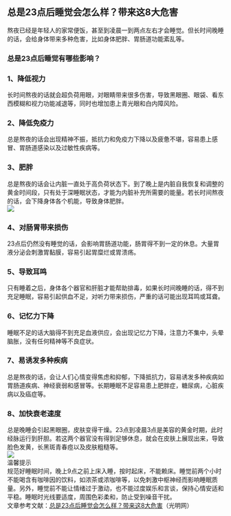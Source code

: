## 总是23点后睡觉会怎么样？带来这8大危害  
熬夜已经是年轻人的家常便饭，甚至到凌晨一到两点左右才会睡觉。但长时间晚睡的话，会给身体带来多种危害，比如身体肥胖、胃肠道功能紊乱等。  
### 总是23点后睡觉有哪些影响？  
### 1、降低视力  
长时间熬夜的话就会超负荷用眼，对眼睛带来很多伤害，导致黑眼圈、眼袋、看东西模糊和视力功能减退等，同时也增加患上青光眼和白内障风险。  
### 2、降低免疫力  
总是熬夜的话会出现精神不振，抵抗力和免疫力下降以及疲惫不堪，容易患上感冒、胃肠道感染以及过敏性疾病等。  
### 3、肥胖  
总是熬夜的话会让内脏一直处于高负荷状态下。到了晚上是内脏自我恢复和调整的黄金时间段，只有处于深睡眠状态，才能为内脏补充所需要的能量。若长时间熬夜的话，会下降身体各个机能，导致身体肥胖。  
![](http://cdncms.v-keep.cn/wp-content/uploads/2020/05/timg-4.gif)  
### 4、对肠胃带来损伤  
23点后仍然没有睡觉的话，会影响胃肠道功能，肠胃得不到一定的休息。大量胃液分泌会刺激胃黏膜，容易引起胃糜烂或胃溃疡。  
### 5、导致耳鸣  
只有睡着之后，身体各个器官和肝脏才能帮助排毒，如果长时间晚睡的话，得不到充足睡眠，容易引起供血不足，对听力带来损伤，严重的话可能出现耳鸣或耳聋。  
### 6、记忆力下降  
睡眠不足的话大脑得不到充足血液供应，会出现记忆力下降，注意力不集中，头晕脑胀，没有任何精神等不良症状。  
### 7、易诱发多种疾病  
总是熬夜的话，会让人们心情变得焦虑和抑郁，下降抵抗力，容易诱发多种疾病如胃肠道疾病、神经衰弱和感冒等。长期睡眠不足容易患上肥胖症，糖尿病，心脏疾病以及癌症等。  
### 8、加快衰老速度  
总是晚睡会引起黑眼圈，皮肤变得干燥。23点到凌晨3点是美容的黄金时期，此时经脉运行到肝胆。若这两个器官没有得到足够休息，就会在皮肤上展现出来，导致脸色发黄，长黑斑青春痘以及皮肤粗糙等。  
![](http://cdncms.v-keep.cn/wp-content/uploads/2020/05/u17103963932307290710fm26gp0.jpg)  
温馨提示  
规范好睡眠时间，晚上9点之前上床入睡，按时起床，不能赖床。睡觉前两个小时不能喝含有咖啡因的饮料，如浓茶或浓咖啡等，以免刺激中枢神经而影响睡眠质量。另外，睡觉前不能让情绪过于激动，也不能过度娱乐和言谈，保持心情安适和平稳。睡眠时光线要适度，周围色彩柔和，防止受到噪音干扰。  
文章参考文献：<a href="https://m.gmw.cn/toutiao/2020-02/20/content_123126634.htm?tt_group_id=6795365307989885454">总是23点后睡觉会怎么样？带来这8大危害</a>（光明网）  
